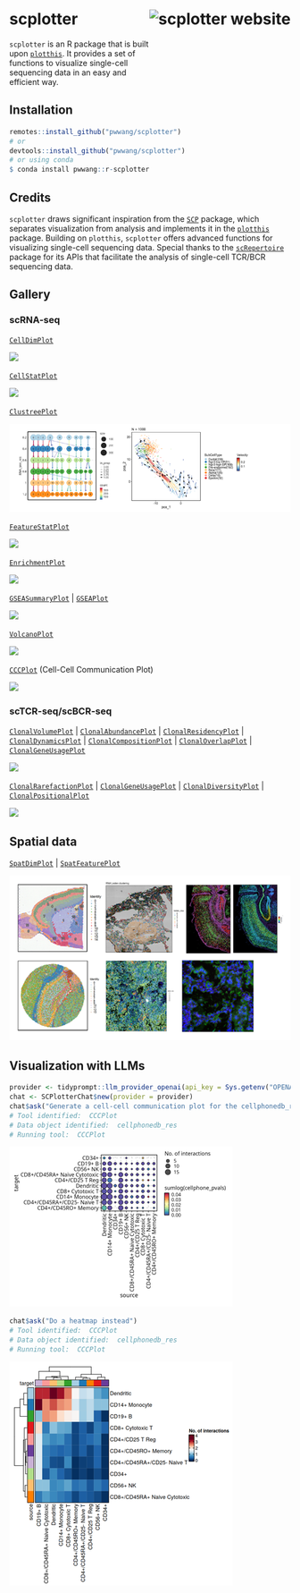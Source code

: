 # scplotter <a href="https://pwwang.github.io/scplotter/"><img src="man/figures/logo.png" align="right" height="139" alt="scplotter website" /></a>

`scplotter` is an R package that is built upon [`plotthis`][1]. It provides a set of functions to visualize single-cell sequencing data in an easy and efficient way.

## Installation

```r
remotes::install_github("pwwang/scplotter")
# or
devtools::install_github("pwwang/scplotter")
# or using conda
$ conda install pwwang::r-scplotter
```

## Credits

`scplotter` draws significant inspiration from the [`SCP`][2] package, which separates visualization from analysis and implements it in the [`plotthis`][1] package. Building on `plotthis`, `scplotter` offers advanced functions for visualizing single-cell sequencing data. Special thanks to the [`scRepertoire`][21] package for its APIs that facilitate the analysis of single-cell TCR/BCR sequencing data.

## Gallery

### scRNA-seq

[`CellDimPlot`][3]

![](./man/figures/celldimplot.png)

[`CellStatPlot`][4]

![](./man/figures/cellstatplot.png)

[`ClustreePlot`][5]

![](./man/figures/clustreeplot.png)

[`FeatureStatPlot`][6]

![](./man/figures/featurestatplot.png)

[`EnrichmentPlot`][7]

![](./man/figures/enrichmentplot.png)

[`GSEASummaryPlot`][8] | [`GSEAPlot`][8]

![](./man/figures/gseaplot.png)

[`VolcanoPlot`][9]

![](./man/figures/volcanoplot.png)

[`CCCPlot`][10] (Cell-Cell Communication Plot)

![](./man/figures/cccplot.png)

### scTCR-seq/scBCR-seq

[`ClonalVolumePlot`][11] | [`ClonalAbundancePlot`][12] | [`ClonalResidencyPlot`][13] | [`ClonalDynamicsPlot`][22] | [`ClonalCompositionPlot`][14] | [`ClonalOverlapPlot`][15] | [`ClonalGeneUsagePlot`][16]

![](./man/figures/clonalstat.png)

[`ClonalRarefactionPlot`][17] | [`ClonalGeneUsagePlot`][18] | [`ClonalDiversityPlot`][19] | [`ClonalPositionalPlot`][20]

![](./man/figures/clonaldiv.png)

## Spatial data

[`SpatDimPlot`][23] | [`SpatFeaturePlot`][24]

![](./man/figures/spatialplot.png)

## Visualization with LLMs

```r
provider <- tidyprompt::llm_provider_openai(api_key = Sys.getenv("OPENAI_API_KEY"))
chat <- SCPlotterChat$new(provider = provider)
chat$ask("Generate a cell-cell communication plot for the cellphonedb_res data.")
# Tool identified:  CCCPlot
# Data object identified:  cellphonedb_res
# Running tool:  CCCPlot
```

![](./man/figures/scplotter-chat1.png)

```r
chat$ask("Do a heatmap instead")
# Tool identified:  CCCPlot
# Data object identified:  cellphonedb_res
# Running tool:  CCCPlot
```

![](./man/figures/scplotter-chat2.png)


[1]: https://github.com/pwwang/plotthis
[2]: https://zhanghao-njmu.github.io/SCP/index.html
[3]: https://pwwang.github.io/scplotter/reference/CellDimPlot.html
[4]: https://pwwang.github.io/scplotter/reference/CellStatPlot.html
[5]: https://pwwang.github.io/scplotter/reference/ClustreePlot.html
[6]: https://pwwang.github.io/scplotter/reference/FeatureStatPlot.html
[7]: https://pwwang.github.io/scplotter/reference/EnrichmentPlot.html
[8]: https://pwwang.github.io/plotthis/reference/gsea.html
[9]: https://pwwang.github.io/plotthis/reference/VolcanoPlot.html
[10]: https://pwwang.github.io/scplotter/reference/CCCPlot.html
[11]: https://pwwang.github.io/scplotter/reference/ClonalVolumePlot.html
[12]: https://pwwang.github.io/scplotter/reference/ClonalAbundancePlot.html
[13]: https://pwwang.github.io/scplotter/reference/ClonalResidencyPlot.html
[14]: https://pwwang.github.io/scplotter/reference/ClonalCompositionPlot.html
[15]: https://pwwang.github.io/scplotter/reference/ClonalOverlapPlot.html
[16]: https://pwwang.github.io/scplotter/reference/ClonalGeneUsagePlot.html
[17]: https://pwwang.github.io/scplotter/reference/ClonalRarefactionPlot.html
[18]: https://pwwang.github.io/scplotter/reference/ClonalGeneUsagePlot.html
[19]: https://pwwang.github.io/scplotter/reference/ClonalDiversityPlot.html
[20]: https://pwwang.github.io/scplotter/reference/ClonalPositionalPlot.html
[21]: https://github.com/ncborcherding/scRepertoire
[22]: https://pwwang.github.io/scplotter/reference/ClonalDynamicsPlot.html
[23]: https://pwwang.github.io/scplotter/reference/SpatDimPlot.html
[24]: https://pwwang.github.io/scplotter/reference/SpatFeaturePlot.html
